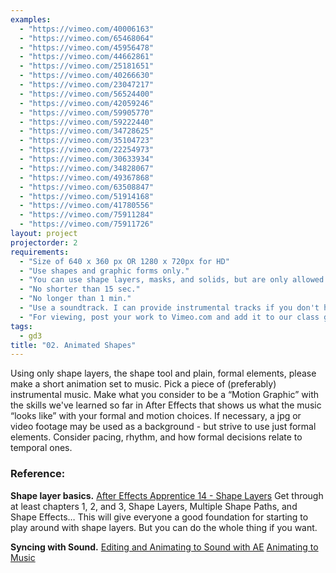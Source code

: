 ```yaml
--- 
examples: 
  - "https://vimeo.com/40006163"
  - "https://vimeo.com/65468064"
  - "https://vimeo.com/45956478"
  - "https://vimeo.com/44662861"
  - "https://vimeo.com/25181651"
  - "https://vimeo.com/40266630"
  - "https://vimeo.com/23047217"
  - "https://vimeo.com/56524400"
  - "https://vimeo.com/42059246"
  - "https://vimeo.com/59905770"
  - "https://vimeo.com/59222440"
  - "https://vimeo.com/34728625"
  - "https://vimeo.com/35104723"
  - "https://vimeo.com/22254973"
  - "https://vimeo.com/30633934"
  - "https://vimeo.com/34828067"
  - "https://vimeo.com/49367868"
  - "https://vimeo.com/63508847"
  - "https://vimeo.com/51914168"
  - "https://vimeo.com/41780556"
  - "https://vimeo.com/75911284"
  - "https://vimeo.com/75911726"
layout: project
projectorder: 2
requirements: 
  - "Size of 640 x 360 px OR 1280 x 720px for HD"
  - "Use shapes and graphic forms only."
  - "You can use shape layers, masks, and solids, but are only allowed to play with the shape and arrow tools."
  - "No shorter than 15 sec."
  - "No longer than 1 min."
  - "Use a soundtrack. I can provide instrumental tracks if you don't have something of your own you want to work with."
  - "For viewing, post your work to Vimeo.com and add it to our class group, OR bring a .mov or .mp4 file to class"
tags: 
  - gd3
title: "02. Animated Shapes"
---
```


Using only shape layers, the shape tool and plain, formal elements, please make a short animation set to music. Pick a piece of (preferably) instrumental music. Make what you consider to be a “Motion Graphic” with the skills we've learned so far in After Effects that shows us what the music “looks like” with your formal and motion choices. If necessary, a jpg or video footage may be used as a background - but strive to use just formal elements. Consider pacing, rhythm, and how formal decisions relate to temporal ones.

### Reference:
**Shape layer basics.**
[After Effects Apprentice 14 - Shape Layers](http://www.lynda.com/After-Effects-CS5-tutorials/After-Effects-Apprentice-14-Shape-Layers/79643-2.html)
Get through at least chapters 1, 2, and 3, Shape Layers, Multiple Shape Paths, and Shape Effects… This will give everyone a good foundation for starting to play around with shape layers. But you can do the whole thing if you want.

**Syncing with Sound.**
[Editing and Animating to Sound with AE](http://www.lynda.com/After-Effects-tutorials/Editing-Animating-Sound-Adobe-After-Effects/124094-2.html)
[Animating to Music](http://www.lynda.com/After-Effects-tutorials/Mograph-Techniques-Animating-Music/114890-2.html)